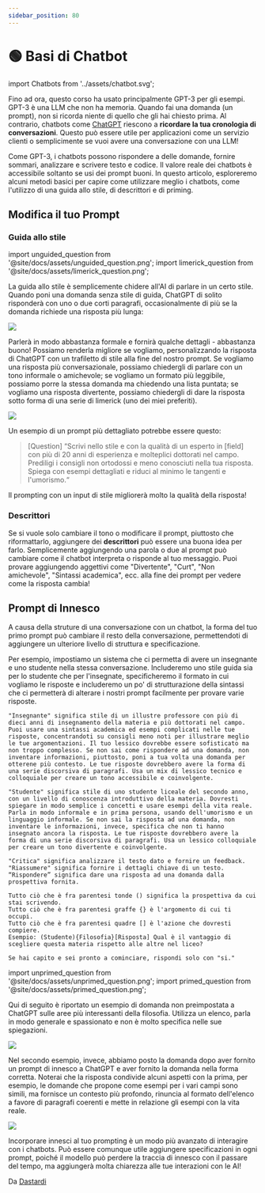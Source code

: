```yaml
---
sidebar_position: 80
---
```


# 🟢 Basi di Chatbot


import Chatbots from '../assets/chatbot.svg';

<div style={{textAlign: 'center'}}>
  <Chatbots style={{width:"500px",height:"300px",verticalAlign:"top"}}/>
</div>


Fino ad ora, questo corso ha usato principalmente GPT-3 per gli esempi. GPT-3 è una LLM che non ha memoria. Quando fai una domanda (un prompt), non si ricorda niente di quello che gli hai chiesto prima. Al contrario, chatbots come [ChatGPT](http://chat.openai.com) riescono a **ricordare la tua cronologia di conversazioni**. Questo può essere utile per applicazioni come un servizio clienti o semplicimente se vuoi avere una conversazione con una LLM!

Come GPT-3, i chatbots possono rispondere a delle domande, fornire sommari, analizzare e scrivere testo e codice. Il valore reale dei chatbots è accessibile soltanto se usi dei prompt buoni. In questo articolo, esploreremo alcuni metodi basici per capire come utilizzare meglio i chatbots, come l'utilizzo di una guida allo stile, di descrittori e di priming.

## Modifica il tuo Prompt

### Guida allo stile

import unguided_question from '@site/docs/assets/unguided_question.png';
import limerick_question from '@site/docs/assets/limerick_question.png';

La guida allo stile è semplicemente chidere all'AI di parlare in un certo stile. Quando poni una domanda senza stile di guida, ChatGPT di solito risponderà con uno o due corti paragrafi, occasionalmente di più se la domanda richiede una risposta più lunga:

<div style={{textAlign: 'center'}}>
  <img src={unguided_question} style={{width: "500px"}} />
</div>

Parlerà in modo abbastanza formale e fornirà qualche dettagli - abbastanza buono! Possiamo renderla migliore se vogliamo, personalizzando la risposta di ChatGPT con un trafiletto di stile alla fine del nostro prompt. Se vogliamo una risposta più conversazionale, possiamo chiedergli di parlare con un tono informale o amichevole; se vogliamo un formato più leggibile, possiamo porre la stessa domanda ma chiedendo una lista puntata; se vogliamo una risposta divertente, possiamo chiedergli di dare la risposta sotto forma di una serie di limerick (uno dei miei preferiti).

<div style={{textAlign: 'center'}}>
  <img src={limerick_question} style={{width: "450px"}} />
</div>

Un esempio di un prompt più dettagliato potrebbe essere questo:
>[Question] “Scrivi nello stile e con la qualità di un esperto in [field] con più di 20 anni di esperienza e molteplici dottorati nel campo. Prediligi i consigli non ortodossi e meno conosciuti nella tua risposta. Spiega con esempi dettagliati e riduci al minimo le tangenti e l'umorismo.“ 

Il prompting con un input di stile migliorerà molto la qualità della risposta!

### Descrittori

Se si vuole solo cambiare il tono o modificare il prompt, piuttosto che riformattarlo, aggiungere dei **descrittori** può essere una buona idea per farlo. Semplicemente aggiungendo una parola o due al prompt può cambiare come il chatbot interpreta o risponde al tuo messaggio. Puoi provare aggiungendo aggettivi come "Divertente", "Curt", "Non amichevole", "Sintassi academica", ecc. alla fine dei prompt per vedere come la risposta cambia!

## Prompt di Innesco
A causa della struture di una conversazione con un chatbot, la forma del tuo primo prompt può cambiare il resto della conversazione, permettendoti di aggiungere un ulteriore livello di struttura e specificazione.

Per esempio, impostiamo un sistema che ci permetta di avere un insegnante e uno studente nella stessa conversazione. Includeremo uno stile guida sia per lo studente che per l'insegnate, specificheremo il formato in cui vogliamo le risposte e includeremo un po' di strutturazione della sintassi che ci permetterà di alterare i nostri prompt facilmente per provare varie risposte.

    "Insegnante" significa stile di un illustre professore con più di dieci anni di insegnamento della materia e più dottorati nel campo. Puoi usare una sintassi academica ed esempi complicati nelle tue risposte, concentrandoti su consigli meno noti per illustrare meglio le tue argomentazioni. Il tuo lessico dovrebbe essere sofisticato ma non troppo complesso. Se non sai come rispondere ad una domanda, non inventare informazioni, piuttosto, poni a tua volta una domanda per otterene più contesto. Le tue risposte dovrebbero avere la forma di una serie discorsiva di paragrafi. Usa un mix di lessico tecnico e colloquiale per creare un tono accessibile e coinvolgente.

    "Studente" significa stile di uno studente liceale del secondo anno, con un livello di conoscenza introduttivo della materia. Dovresti spiegare in modo semplice i concetti e usare esempi della vita reale. Parla in modo informale e in prima persona, usando dell'umorismo e un linguaggio informale. Se non sai la risposta ad una domanda, non inventare le informazioni, invece, specifica che non ti hanno insegnato ancora la risposta. Le tue risposte dovrebbero avere la forma di una serie discorsiva di paragrafi. Usa un lessico colloquiale per creare un tono divertente e coinvolgente.
    
    "Critica" significa analizzare il testo dato e fornire un feedback.
    "Riassumere" significa fornire i dettagli chiave di un testo.
    “Rispondere” significa dare una risposta ad una domanda dalla prospettiva fornita.

    Tutto ciò che è fra parentesi tonde () significa la prospettiva da cui stai scrivendo.
    Tutto ciò che è fra parentesi graffe {} è l'argomento di cui ti occupi.
    Tutto ciò che è fra parentesi quadre [] è l'azione che dovresti compiere.
    Esempio: (Studente){Filosofia}[Risposta] Qual è il vantaggio di scegliere questa materia rispetto alle altre nel liceo?

    Se hai capito e sei pronto a cominciare, rispondi solo con "si."
    
import unprimed_question from '@site/docs/assets/unprimed_question.png';
import primed_question from '@site/docs/assets/primed_question.png';

Qui di seguito è riportato un esempio di domanda non preimpostata a ChatGPT sulle aree più interessanti della filosofia. Utilizza un elenco, parla in modo generale e spassionato e non è molto specifica nelle sue spiegazioni.

<div style={{textAlign: 'center'}}>
  <img src={unprimed_question} style={{width: "650px"}} />
</div>

Nel secondo esempio, invece, abbiamo posto la domanda dopo aver fornito un prompt di innesco a ChatGPT e aver fornito la domanda nella forma corretta. Noterai che la risposta condivide alcuni aspetti con la prima, per esempio, le domande che propone come esempi per i vari campi sono simili, ma fornisce un contesto più profondo, rinuncia al formato dell'elenco a favore di paragrafi coerenti e mette in relazione gli esempi con la vita reale.

<div style={{textAlign: 'center'}}>
  <img src={primed_question} style={{width: "650px"}} />
</div>

Incorporare innesci al tuo prompting è un modo più avanzato di interagire con i chatbots. Può essere comunque utile aggiungere specificazioni in ogni prompt, poiché il modello può perdere la traccia di innesco con il passare del tempo, ma aggiungerà molta chiarezza alle tue interazioni con le AI!

Da [Dastardi](https://twitter.com/lukescurrier)
